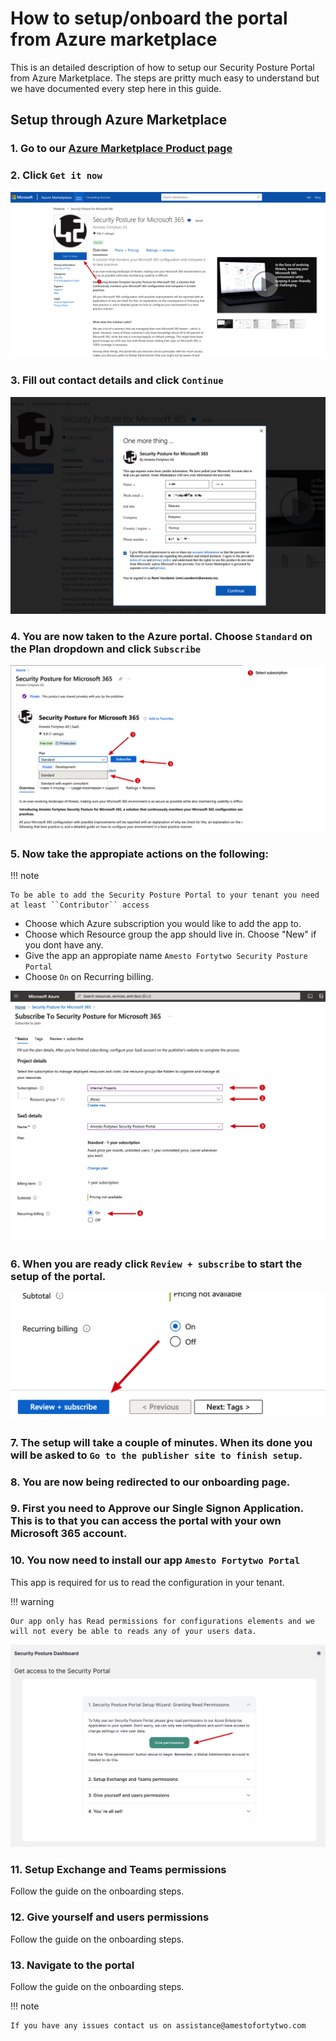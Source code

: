 # How to setup/onboard the portal from Azure marketplace

This is an detailed description of how to setup our Security Posture Portal from Azure Marketplace. The steps are pritty much easy to understand but we have documented every step here in this guide.

## Setup through Azure Marketplace

### 1. Go to our [Azure Marketplace Product page](https://azuremarketplace.microsoft.com/en-us/marketplace/apps/amestofortytwoas1653635920536.securityposture-2023?tab=Overview)

### 2. Click ``Get it now``

![Click get it now](./media/setup_step1.png)

### 3. Fill out contact details and click ``Continue``

![Fill out contact details](./media/setup_step2.png)

### 4. You are now taken to the Azure portal. Choose ``Standard`` on the Plan dropdown and click ``Subscribe``

![Choose plan and subscribe](./media/setup_step3.png)

### 5. Now take the appropiate actions on the following:

!!! note

    To be able to add the Security Posture Portal to your tenant you need at least ``Contributor`` access 

- Choose which Azure subscription you would like to add the app to.
- Choose which Resource group the app should live in. Choose "New" if you dont have any.
- Give the app an appropiate name ``Amesto Fortytwo Security Posture Portal``
- Choose ``On`` on Recurring billing.

![Choose subscription and resource group](./media/setup_step4.png)

### 6. When you are ready click ``Review + subscribe`` to start the setup of the portal.

![Review and subscribe when ready](./media/setup_step5.png)

### 7. The setup will take a couple of minutes. When its done you will be asked to ``Go to the publisher site to finish setup``.

### 8. You are now being redirected to our onboarding page. 

### 9. First you need to Approve our Single Signon Application. This is to that you can access the portal with your own Microsoft 365 account.

### 10. You now need to install our app ``Amesto Fortytwo Portal``

This app is required for us to read the configuration in your tenant. 

!!! warning

    Our app only has Read permissions for configurations elements and we will not every be able to reads any of your users data.

![Give permissions to our app](./media/setup_step10.png)

### 11. Setup Exchange and Teams permissions

Follow the guide on the onboarding steps.

### 12. Give yourself and users permissions

Follow the guide on the onboarding steps.

### 13. Navigate to the portal

Follow the guide on the onboarding steps.

!!! note

    If you have any issues contact us on assistance@amestofortytwo.com 